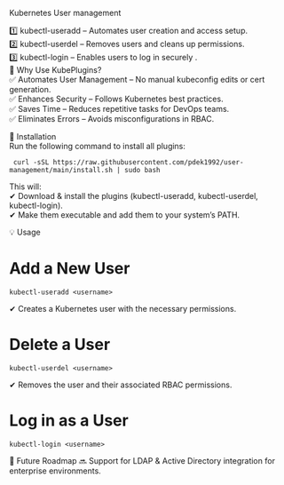 Kubernetes User management 

1️⃣ kubectl-useradd – Automates user creation and access setup.<br>
2️⃣ kubectl-userdel – Removes users and cleans up permissions.<br>
3️⃣ kubectl-login – Enables users to log in securely
.<br>
🚀 Why Use KubePlugins? <br>
✅ Automates User Management – No manual kubeconfig edits or cert generation.<br>
✅ Enhances Security – Follows Kubernetes best practices.<br>
✅ Saves Time – Reduces repetitive tasks for DevOps teams.<br>
✅ Eliminates Errors – Avoids misconfigurations in RBAC.<br>

📌 Installation<br>
Run the following command to install all plugins:

```
 curl -sSL https://raw.githubusercontent.com/pdek1992/user-management/main/install.sh | sudo bash
```
This will:<br>
✔ Download & install the plugins (kubectl-useradd, kubectl-userdel, kubectl-login).<br>
✔ Make them executable and add them to your system’s PATH.<br>

💡 Usage<br>
# Add a New User
```
kubectl-useradd <username>
```
✔ Creates a Kubernetes user with the necessary permissions.

# Delete a User
```
kubectl-userdel <username>
```
✔ Removes the user and their associated RBAC permissions.

# Log in as a User
```
kubectl-login <username>
```

📍 Future Roadmap
🔜 Support for LDAP & Active Directory integration for enterprise environments.

